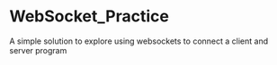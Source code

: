 # WebSocket_Practice
A simple solution to explore using websockets to connect a client and server program
